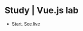 # Study | Vue.js lab 

* [Start](study/start). [See live](https://thegicode.github.io/vuejs-lab/study/start)
